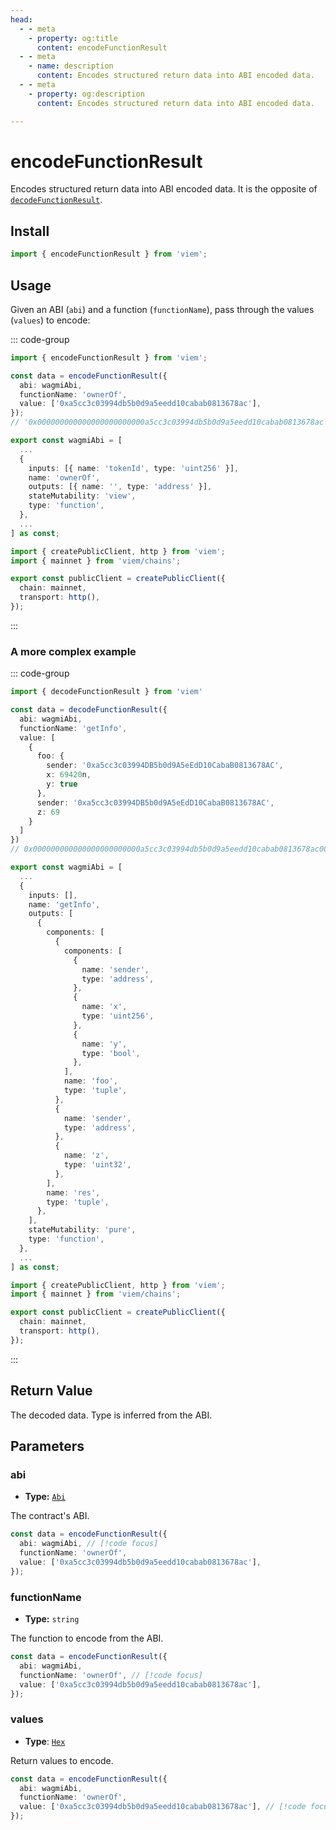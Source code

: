 ```yaml
---
head:
  - - meta
    - property: og:title
      content: encodeFunctionResult
  - - meta
    - name: description
      content: Encodes structured return data into ABI encoded data.
  - - meta
    - property: og:description
      content: Encodes structured return data into ABI encoded data.

---
```


# encodeFunctionResult

Encodes structured return data into ABI encoded data. It is the opposite of [`decodeFunctionResult`](/docs/contract/decodeFunctionResult).

## Install

```ts
import { encodeFunctionResult } from 'viem';
```

## Usage

Given an ABI (`abi`) and a function (`functionName`), pass through the values (`values`) to encode:

::: code-group

```ts [example.ts]
import { encodeFunctionResult } from 'viem';

const data = encodeFunctionResult({
  abi: wagmiAbi,
  functionName: 'ownerOf',
  value: ['0xa5cc3c03994db5b0d9a5eedd10cabab0813678ac'],
});
// '0x000000000000000000000000a5cc3c03994db5b0d9a5eedd10cabab0813678ac'
```

```ts [abi.ts]
export const wagmiAbi = [
  ...
  {
    inputs: [{ name: 'tokenId', type: 'uint256' }],
    name: 'ownerOf',
    outputs: [{ name: '', type: 'address' }],
    stateMutability: 'view',
    type: 'function',
  },
  ...
] as const;
```

```ts [client.ts]
import { createPublicClient, http } from 'viem';
import { mainnet } from 'viem/chains';

export const publicClient = createPublicClient({
  chain: mainnet,
  transport: http(),
});
```

:::

### A more complex example

::: code-group

```ts [example.ts]
import { decodeFunctionResult } from 'viem'

const data = decodeFunctionResult({
  abi: wagmiAbi,
  functionName: 'getInfo',
  value: [
    {
      foo: {
        sender: '0xa5cc3c03994DB5b0d9A5eEdD10CabaB0813678AC',
        x: 69420n,
        y: true
      },
      sender: '0xa5cc3c03994DB5b0d9A5eEdD10CabaB0813678AC',
      z: 69
    }
  ]
})
// 0x000000000000000000000000a5cc3c03994db5b0d9a5eedd10cabab0813678ac0000000000000000000000000000000000000000000000000000000000010f2c0000000000000000000000000000000000000000000000000000000000000001000000000000000000000000a5cc3c03994db5b0d9a5eedd10cabab0813678ac0000000000000000000000000000000000000000000000000000000000000045
```

```ts [abi.ts]
export const wagmiAbi = [
  ...
  {
    inputs: [],
    name: 'getInfo',
    outputs: [
      {
        components: [
          {
            components: [
              {
                name: 'sender',
                type: 'address',
              },
              {
                name: 'x',
                type: 'uint256',
              },
              {
                name: 'y',
                type: 'bool',
              },
            ],
            name: 'foo',
            type: 'tuple',
          },
          {
            name: 'sender',
            type: 'address',
          },
          {
            name: 'z',
            type: 'uint32',
          },
        ],
        name: 'res',
        type: 'tuple',
      },
    ],
    stateMutability: 'pure',
    type: 'function',
  },
  ...
] as const;
```

```ts [client.ts]
import { createPublicClient, http } from 'viem';
import { mainnet } from 'viem/chains';

export const publicClient = createPublicClient({
  chain: mainnet,
  transport: http(),
});
```

:::

## Return Value

The decoded data. Type is inferred from the ABI.

## Parameters

### abi

- **Type:** [`Abi`](/docs/glossary/types#abi)

The contract's ABI.

```ts
const data = encodeFunctionResult({
  abi: wagmiAbi, // [!code focus]
  functionName: 'ownerOf',
  value: ['0xa5cc3c03994db5b0d9a5eedd10cabab0813678ac'],
});
```

### functionName

- **Type:** `string`

The function to encode from the ABI.

```ts
const data = encodeFunctionResult({
  abi: wagmiAbi,
  functionName: 'ownerOf', // [!code focus]
  value: ['0xa5cc3c03994db5b0d9a5eedd10cabab0813678ac'],
});
```

### values

- **Type**: [`Hex`](/docs/glossary/types#hex)

Return values to encode.

```ts
const data = encodeFunctionResult({
  abi: wagmiAbi,
  functionName: 'ownerOf',
  value: ['0xa5cc3c03994db5b0d9a5eedd10cabab0813678ac'], // [!code focus]
});
```
